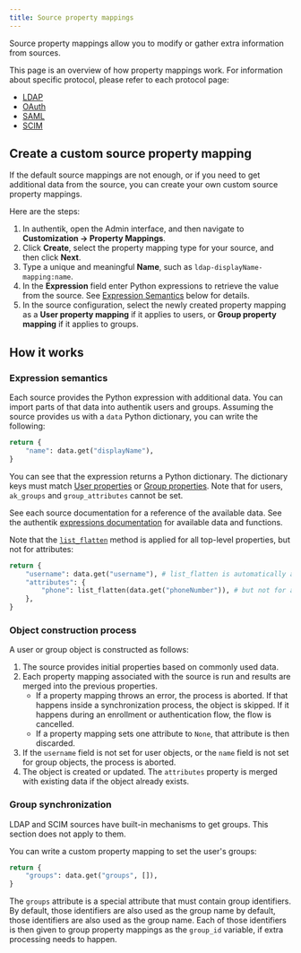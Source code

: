 ```yaml
---
title: Source property mappings
---
```


Source property mappings allow you to modify or gather extra information from sources.

This page is an overview of how property mappings work. For information about specific protocol, please refer to each protocol page:

-   [LDAP](../ldap/#ldap-source-property-mappings)
-   [OAuth](../oauth/#oauth-source-property-mappings)
-   [SAML](../saml/#saml-source-property-mappings)
-   [SCIM](../scim/#scim-source-property-mappings)

## Create a custom source property mapping

If the default source mappings are not enough, or if you need to get additional data from the source, you can create your own custom source property mappings.

Here are the steps:

1. In authentik, open the Admin interface, and then navigate to **Customization -> Property Mappings**.
2. Click **Create**, select the property mapping type for your source, and then click **Next**.
3. Type a unique and meaningful **Name**, such as `ldap-displayName-mapping:name`.
4. In the **Expression** field enter Python expressions to retrieve the value from the source. See [Expression Semantics](#expression-semantics) below for details.
5. In the source configuration, select the newly created property mapping as a **User property mapping** if it applies to users, or **Group property mapping** if it applies to groups.

## How it works

### Expression semantics

Each source provides the Python expression with additional data. You can import parts of that data into authentik users and groups. Assuming the source provides us with a `data` Python dictionary, you can write the following:

```python
return {
    "name": data.get("displayName"),
}
```

You can see that the expression returns a Python dictionary. The dictionary keys must match [User properties](../../user-group-role/user/user_ref.md#object-properties) or [Group properties](../../user-group-role/groups/group_ref.md#object-properties). Note that for users, `ak_groups` and `group_attributes` cannot be set.

See each source documentation for a reference of the available data. See the authentik [expressions documentation](../../users-sources/sources/property-mappings/expressions.md) for available data and functions.

Note that the [`list_flatten`](./expressions.md#list_flattenvalue-listany--any---optionalany) method is applied for all top-level properties, but not for attributes:

```python
return {
    "username": data.get("username"), # list_flatten is automatically applied to top-level attributes
    "attributes": {
        "phone": list_flatten(data.get("phoneNumber")), # but not for attributes!
    },
}
```

### Object construction process

A user or group object is constructed as follows:

1.  The source provides initial properties based on commonly used data.
2.  Each property mapping associated with the source is run and results are merged into the previous properties.
    -   If a property mapping throws an error, the process is aborted. If that happens inside a synchronization process, the object is skipped. If it happens during an enrollment or authentication flow, the flow is cancelled.
    -   If a property mapping sets one attribute to `None`, that attribute is then discarded.
3.  If the `username` field is not set for user objects, or the `name` field is not set for group objects, the process is aborted.
4.  The object is created or updated. The `attributes` property is merged with existing data if the object already exists.

### Group synchronization

LDAP and SCIM sources have built-in mechanisms to get groups. This section does not apply to them.

You can write a custom property mapping to set the user's groups:

```python
return {
    "groups": data.get("groups", []),
}
```

The `groups` attribute is a special attribute that must contain group identifiers. By default, those identifiers are also used as the group name by default, those identifiers are also used as the group name. Each of those identifiers is then given to group property mappings as the `group_id` variable, if extra processing needs to happen.
